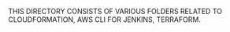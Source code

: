 THIS DIRECTORY CONSISTS OF VARIOUS FOLDERS RELATED TO CLOUDFORMATION, AWS CLI FOR JENKINS, TERRAFORM. 
